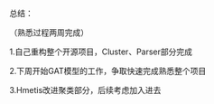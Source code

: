 

总结：

（熟悉过程两周完成）

1.自己重构整个开源项目，Cluster、Parser部分完成

2.下周开始GAT模型的工作，争取快速完成熟悉整个项目

3.Hmetis改进聚类部分，后续考虑加入进去







